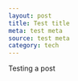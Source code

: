 ```yaml
---
layout: post
title: Test title
meta: test meta
source: test meta
category: tech
---
```


Testing a post
